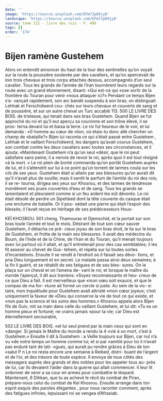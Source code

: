 ```yaml
---
date: ''
image: 'https://source.unsplash.com/EFm7JpD9jy8'
landscape: 'https://source.unsplash.com/EFm7JpD9jy8'
source: tome III - livre des rois - P. 499
tags: []
order: '174'
---
```


# Bijen ramène Gustehem

Alors on entendit annoncer du haut de la tour des sentinelles qu’on voyait sur la route la poussière soulevée par des cavaliers, et qu’on apercevait de
loin trois chevaux et trois corps attachés dessus, accompagnés d’un seul cavalier. Tous les grands de l’armée de l’lran tournèrent leurs regards sur la route
avec un grand étonnement, disant: «Qui est-ce qui «ose sortir de la frontière du Touran pour venir «nous attaquer ici?» Pendant ce temps Bijen s’a-
vançait rapidement, son arc bandé suspendu à son
bras; on distinguait Lehhak et Ferschidwerd cou- chés sur leurs chevaux et couverts de sang et de poussière, et sur un autre cheval un Turc accablé 113.
500 LE LIVRE DES BOIS.
de tristesse, qui tenait dans ses bras Gustehem. Quand Bijen se fut approché du roi et qu’il eut aperçu sa couronne et son trône élevé, il se pros-
terna devant lui et baisa la terre. Le roi fut heureux de le voir, et lui demanda : «0 homme au cœur de «lion, où étais-tu donc allé chercher un champ de «bataille?» Bijen lui raconta ce qui s’était passé
entre Gustehem , Lehhak et le vaillant Ferschidwerd, les dangers qu’avait courus Gustehem, son combat contre les deux cavaliers avec toutes ses circonstances, et il ajouta: «Maintenant Gustehem n’a qu’un seul
«désir, que le roi peut satisfaire sans peine; il a «envie de revoir le roi, après quoi il est tout résigné
«à la mort. v
Le roi plein de bonté commanda qu’on portât Gustehem auprès de lui, et il s’attendrit sur lui à ce
point qu’un torrent de larmes coula sur les cils de
ses yeux. Gustehem était si allaiin par ses blessures qu’on aurait dit qu’il n’avait plus de souille; mais il
sentit le parfum de l’amitié du roi des rois; il se re- tourna, dirigea ses yeux sur Khosrou, et des larmes de tendresse inondèrent ses joues couvertes d’eau et
de sang. Tous les grands se lamentaient et pleuraient comme si un feu ardent les eût dévorés. Le roi était
désolé de perdre un Sipehbed dont la tête couverte
du casque était une enclume de bataille. Or il pos- sédait une pierre qui était l’espoir des blessés; il
l’avait reçue en héritage de ses prédécesseurs Hous-

KEÏ KHOSBOU. 501 cheng, Thamouras et Djemschid, et la portait sur
son bras toute l’année et tout le mois. Désirant de
tout son cœur sauver Gustehem, il détacha ce pré- cieux joyau de son bras droit, le lia sur le bras de Gustehem, et frotta de la main ses blessures. Il avait des médecins du Boum, de l’Inde et de la Chine,
de l’Iran et du Touran, qu’il menait toujours avec
lui partout où il allait, et qu’il entretenait pour des
cas semblables; il les fit asseoir au chevet de Gus- tehem, et répéta sur lui toutes sortes d’incantations.
Ensuite il se rendit à l’endroit où il faisait ses dévo-
tions, et pria Dieu longuement et en secret.
Le malade passa ainsi deux semaines; à la fin il guérit, et se rétablit de ses fatigues et de ses bles- sures. On le plaça sur un cheval et on l’amena de- vant le roi; et lorsque le maître du monde l’aperçut,
il dit aux Iraniens: «Soyez reconnaissants et heu- creux de ce que Dieu a fait. Il est merveilleux que «mon vœu soit exaucé, et que le compas de ma for- «tune ait formé un cercle si juste. Au sein de la vic-
e: taire, mon inquiétude pour Gustehem avait attristé
«mon cœur joyeux; c’est uniquement la faveur de
«Dieu qui conserve la vie de tout ce qui existe, et «non pas la science et les soins des hommes.»
Khosrou appela alors Bijen fils de Guiv, mit sa main dans celle du vaillant Gustehem, et lui dit: «Tu es un homme pieux et fortuné; ne crains jamais «pour ta vie; car Dieu est éternellement secourable,

502 LE LIVRE DES BOIS.
«et lui seul prend par la main ceux qui sont en «danger. Si jamais le Maître du monde a rendu la
4 «vie à un mort, c’est à Gustehem.» Ensuite il dit à Gustehem : a Veille toujours sur Bijen, car nul n’a vu «de notre temps un homme comme lui; et si par «amitié pour toi il n’avait pas enduré tant de lati-
«gues, qui aurait pu rendre grâces à Dieu de ton «salut P n
Le roi resta encore une semaine à Reibed, distri- buant de l’argent et de l’or, et des trésors de toute
espèce. Il envoya de tous côtés des messagers auprès
des grands et des nobles pour les appeler tous au- près de lui, car ils devaient l’aider dans la guerre qui allait commencer. Il leur lit ordonner de venir a sa cour en armes pour combattre le léopard.
Maintenant, 6 Dihkan, que tu as achevé le récit du combat de Piran, prépare-nous celui du combat de Keï Khosrou. Ensuite arrange dans ton esprit exquis des paroles élégantes , pour nous raconter comment,
après des fatigues infinies, lepuissanl roi se vengea d’Afrasiab.

